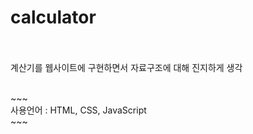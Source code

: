 # calculator

<br><br>
계산기를 웹사이트에 구현하면서 자료구조에 대해 진지하게 생각

<h>
 <br>
~~~
 <br>
  사용언어 : HTML, CSS, JavaScript
 <br>
~~~
